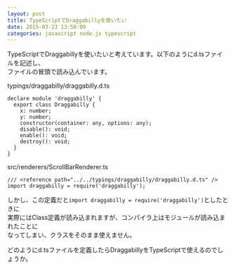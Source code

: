 ```yaml
---
layout: post
title: TypeScriptでDraggabillyを使いたい
date: 2015-03-23 13:58:09
categories: javascript node.js typescript
---
```

<p>TypeScriptでDraggabillyを使いたいと考えています。以下のようにd.tsファイルを記述し、<br>
ファイルの冒頭で読み込んでいます。</p>

<p>typings/draggabilly/draggabilly.d.ts</p>

<pre><code>declare module 'draggabilly' {
  export class Draggabilly {
    x: number;
    y: number;
    constructor(container: any, options: any);
    disable(): void;
    enable(): void;
    destroy(): void;
  }
}
</code></pre>

<p>src/renderers/ScrollBarRenderer.ts</p>

<pre><code>/// &lt;reference path="../../typings/draggabilly/draggabilly.d.ts" /&gt;
import draggabilly = require('draggabilly');
</code></pre>

<p>しかし、この定義だと<code>import draggabilly = require('draggabilly')</code>としたときに<br>
実際にはClass定義が読み込まれますが、コンパイラ上はモジュールが読み込まれたことに<br>
なってしまい、クラスをそのまま使えません。</p>

<p>どのようにd.tsファイルを定義したらDraggabillyをTypeScriptで使えるのでしょうか。</p>
